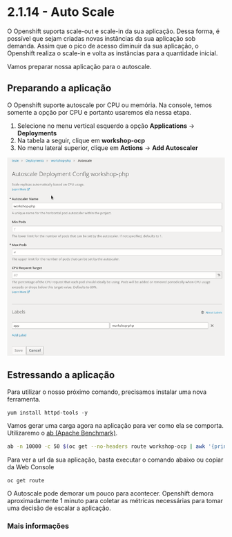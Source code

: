 # 2.1.14 - Auto Scale

O Openshift suporta scale-out e scale-in da sua aplicação. Dessa forma, é possível que sejam criadas novas instâncias da sua aplicação sob demanda. Assim que o pico de acesso diminuir da sua aplicação, o Openshift realiza o scale-in e volta as instâncias para a quantidade inicial.

Vamos preparar nossa aplicação para o autoscale.

## Preparando a aplicação

O Openshift suporte autoscale por CPU ou memória. Na console, temos somente a opção por CPU e portanto usaremos ela nessa etapa.

1. Selecione no menu vertical esquerdo a opção **Applications** -&gt; **Deployments**
2. Na tabela a seguir, clique em **workshop-ocp**
3. No menu lateral superior, clique em **Actions** -&gt; **Add Autoscaler**

![](https://raw.githubusercontent.com/guaxinim/test-drive-openshift/master/gitbook/assets/autoscale.gif)

## Estressando a aplicação

Para utilizar o nosso próximo comando, precisamos instalar uma nova ferramenta.

```text
yum install httpd-tools -y
```

Vamos gerar uma carga agora na aplicação para ver como ela se comporta. Utilizaremo o [ab \(Apache Benchmark\)](https://httpd.apache.org/docs/2.4/programs/ab.html).

```bash
ab -n 10000 -c 50 $(oc get --no-headers route workshop-ocp | awk '{print $2"/"}')
```

Para ver a url da sua aplicação, basta executar o comando abaixo ou copiar da Web Console

```text
oc get route
```

O Autoscale pode demorar um pouco para acontecer. Openshift demora aproximadamente 1 minuto para coletar as métricas necessárias para tomar uma decisão de escalar a aplicação.

### Mais informações

